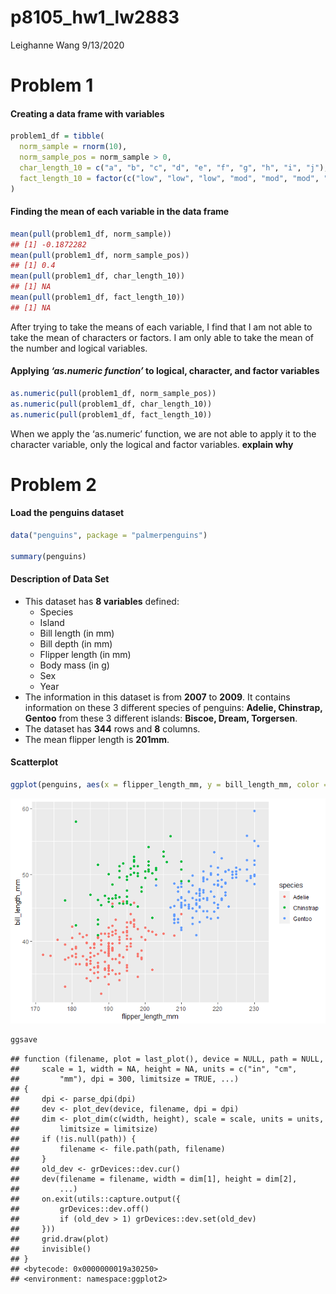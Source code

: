 p8105\_hw1\_lw2883
================
Leighanne Wang
9/13/2020

# Problem 1

#### Creating a data frame with variables

``` r
problem1_df = tibble(
  norm_sample = rnorm(10),
  norm_sample_pos = norm_sample > 0,
  char_length_10 = c("a", "b", "c", "d", "e", "f", "g", "h", "i", "j"),
  fact_length_10 = factor(c("low", "low", "low", "mod", "mod", "mod", "mod", "high", "high", "high")),
)
```

#### Finding the mean of each variable in the data frame

``` r
mean(pull(problem1_df, norm_sample))
## [1] -0.1872282
mean(pull(problem1_df, norm_sample_pos))
## [1] 0.4
mean(pull(problem1_df, char_length_10))
## [1] NA
mean(pull(problem1_df, fact_length_10))
## [1] NA
```

After trying to take the means of each variable, I find that I am not
able to take the mean of characters or factors. I am only able to take
the mean of the number and logical variables.

#### Applying *‘as.numeric function’* to logical, character, and factor variables

``` r
as.numeric(pull(problem1_df, norm_sample_pos))
as.numeric(pull(problem1_df, char_length_10))
as.numeric(pull(problem1_df, fact_length_10))
```

When we apply the ‘as.numeric’ function, we are not able to apply it to
the character variable, only the logical and factor variables. **explain
why**

# Problem 2

#### Load the penguins dataset

``` r
data("penguins", package = "palmerpenguins")

summary(penguins)
```

#### Description of Data Set

  - This dataset has **8 variables** defined:
      - Species
      - Island
      - Bill length (in mm)
      - Bill depth (in mm)
      - Flipper length (in mm)
      - Body mass (in g)
      - Sex
      - Year
  - The information in this dataset is from **2007** to **2009**. It
    contains information on these 3 different species of penguins:
    **Adelie, Chinstrap, Gentoo** from these 3 different islands:
    **Biscoe, Dream, Torgersen**.
  - The dataset has **344** rows and **8** columns.
  - The mean flipper length is **201mm**.

#### Scatterplot

``` r
ggplot(penguins, aes(x = flipper_length_mm, y = bill_length_mm, color = species)) + geom_point()
```

![](p1805_hw1_LW2883_files/figure-gfm/scatterplot_penguins-1.png)<!-- -->

``` r
ggsave 
```

    ## function (filename, plot = last_plot(), device = NULL, path = NULL, 
    ##     scale = 1, width = NA, height = NA, units = c("in", "cm", 
    ##         "mm"), dpi = 300, limitsize = TRUE, ...) 
    ## {
    ##     dpi <- parse_dpi(dpi)
    ##     dev <- plot_dev(device, filename, dpi = dpi)
    ##     dim <- plot_dim(c(width, height), scale = scale, units = units, 
    ##         limitsize = limitsize)
    ##     if (!is.null(path)) {
    ##         filename <- file.path(path, filename)
    ##     }
    ##     old_dev <- grDevices::dev.cur()
    ##     dev(filename = filename, width = dim[1], height = dim[2], 
    ##         ...)
    ##     on.exit(utils::capture.output({
    ##         grDevices::dev.off()
    ##         if (old_dev > 1) grDevices::dev.set(old_dev)
    ##     }))
    ##     grid.draw(plot)
    ##     invisible()
    ## }
    ## <bytecode: 0x0000000019a30250>
    ## <environment: namespace:ggplot2>
